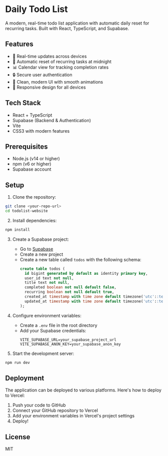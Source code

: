 # Daily Todo List

A modern, real-time todo list application with automatic daily reset for recurring tasks. Built with React, TypeScript, and Supabase.

## Features

- 🔄 Real-time updates across devices
- 📅 Automatic reset of recurring tasks at midnight
- 📊 Calendar view for tracking completion rates
- 🔒 Secure user authentication
- 🎨 Clean, modern UI with smooth animations
- 📱 Responsive design for all devices

## Tech Stack

- React + TypeScript
- Supabase (Backend & Authentication)
- Vite
- CSS3 with modern features

## Prerequisites

- Node.js (v14 or higher)
- npm (v6 or higher)
- Supabase account

## Setup

1. Clone the repository:
```bash
git clone <your-repo-url>
cd todolist-website
```

2. Install dependencies:
```bash
npm install
```

3. Create a Supabase project:
   - Go to [Supabase](https://supabase.com)
   - Create a new project
   - Create a new table called `todos` with the following schema:
     ```sql
     create table todos (
       id bigint generated by default as identity primary key,
       user_id text not null,
       title text not null,
       completed boolean not null default false,
       recurring boolean not null default true,
       created_at timestamp with time zone default timezone('utc'::text, now()) not null,
       updated_at timestamp with time zone default timezone('utc'::text, now()) not null
     );
     ```

4. Configure environment variables:
   - Create a `.env` file in the root directory
   - Add your Supabase credentials:
     ```
     VITE_SUPABASE_URL=your_supabase_project_url
     VITE_SUPABASE_ANON_KEY=your_supabase_anon_key
     ```

5. Start the development server:
```bash
npm run dev
```

## Deployment

The application can be deployed to various platforms. Here's how to deploy to Vercel:

1. Push your code to GitHub
2. Connect your GitHub repository to Vercel
3. Add your environment variables in Vercel's project settings
4. Deploy!

## License

MIT

